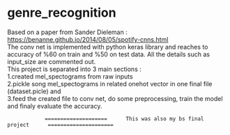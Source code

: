 # genre_recognition
Based on a paper from Sander Dieleman : https://benanne.github.io/2014/08/05/spotify-cnns.html                                
The conv net is implemented with python keras library and reaches to accuracy of %60 on train and %50 on test data.
All the details such as input_size are commented out.                                                          
This project is separated into 3 main sections :                                                                                           
1.created mel_spectograms from raw inputs                                                                                              
2.pickle song mel_spectograms in related onehot vector in one final file (dataset.picle) and                                           
3.feed the created file to conv net, do some preprocessing, train the model and finaly evaluate the accuracy.                                





                ====================      This was also my bs final project      =====================
